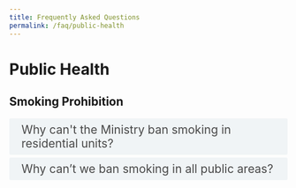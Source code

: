 ```yaml
---
title: Frequently Asked Questions
permalink: /faq/public-health
---  
```

<style>

input {
	display: none;
}
label {
	display: block;
	padding: 8px 22px;
	margin: 0 0 5px 0;
	cursor: pointor;
	background: #F0F4F6;
	border-radius: 3px;
	color: #484848;
	transition: ease .5s;
	font-size: 1.5em;
}

label:hover {
	background: #4a96b0;
	color: #FFF;
}

.accordion-content {
	/* background: #E2E5F6; */
	padding: 10px 0px 30px 30px;
	/* border: 1px solid #484848; */
	margin: 0 0 1px 0;
	border-radius: 3px;
}

input + label + .accordion-content {
	display: none;
}

input:checked + label + .accordion-content {
	display: none;
}

input:checked + label + .accordion-content {
	display: block;
}

</style>
<!-- End of accordion -->

<div class="container">

<h1><b>Public Health</b></h1>

<h2 id="smoking-prohibition">Smoking Prohibition</h2>
<div>
  	<input type="checkbox" id="title1"  /><label for="title1">Why can&#39;t the Ministry ban smoking in residential units?</label>
	<div class="accordion-content">
		<p>We recognise that indiscriminate smoking in homes can be distressing and we empathise with those affected. 

The National Environment Agency (NEA) has been progressively extending the smoking prohibition to more public places in consultation with the public and relevant stakeholders. Since 2013, the smoking prohibition has been extended to the common areas of public and private residential premises, including condominiums (e.g. common corridors, stairwells, lobby areas, and void decks). 

Nevertheless, homes are private spaces and our regulations need to be balanced against privacy concerns. Apart from privacy concerns, there are also practical challenges to investigating and enforcing against smoking in homes. It will be challenging to track down the smoker or obtain evidence of an act of smoking being committed without intrusive methods and affecting the privacy of innocent neighbours. 

We adopt a three-pronged approach on this issue:

a. Engender greater social responsibility by instilling consideration for the health and well-being of those around us, such as our family members and neighbours. This includes the widespread adoption/acceptance of new social norms of what constitutes acceptable behaviour. Agencies will explore effective ways of doing this such as developing targeted messages to be communicated across key platforms.

b. Explore ways to facilitate productive conversations between neighbours to deal with difficult situations, before they escalate into intractable disputes.

c. Study how disputes can be better addressed by the inter-agency Community Dispute Management Framework by reviewing the Community Mediation Process and the Community Disputes Resolution Tribunal (CDRT) to enhance their effectiveness when residents turn to these channels.

Currently, NEA has collaborated with the Housing &amp; Development Board (HDB), Health Promotion Board (HPB), Municipal Services Office (MSO), and town councils to develop and issue joint advisories to units where feedback on tobacco smoke have been received. The advisory urges smokers to be considerate to their family members and neighbours, as well as advises them on the smoking cessation helplines available. We will continue to encourage and support ground-up efforts by community organisations and the grassroots. 

Living close to one another necessitates good neighbourly behaviour so that we can live together harmoniously. Legislation is not a panacea and we must pursue a community approach. Affected residents are encouraged to resolve their concerns amicably with their neighbours, or seek assistance from a professional mediator from the Community Mediation Centre (CMC). Through joint or private session, trained mediators will facilitate discussions between parties in an effort to reach a mutually acceptable solution. You may call the CMC at 1800 2255 529 or register a case online at [https://cmc.mlaw.gov.sg/](https://cmc.mlaw.gov.sg/).  |
</p>
	</div>
  	<input type="checkbox" id="title2"  /><label for="title2">Why can’t we ban smoking in all public areas?</label>
	<div class="accordion-content">
		<p>Although the long-term goal is to prohibit smoking at all public places, we need to recognise that smokers also need space to smoke. To reduce the public&#39;s exposure to the harmful effects of second-hand tobacco smoke, the National Environment Agency (NEA) has been progressively extending the smoking prohibition to more public places where the public are more likely to be exposed to second-hand tobacco smoke such as common areas of residential buildings, sheltered walkways, linkways, overhead bridges, outdoor compounds of hospitals, reservoirs and more than 400 parks.
    
    Since 30 June 2017, NEA has also stopped accepting applications for smoking corners in all retail food establishments. Existing smoking corners will remain until the current licences of the retail food establishments are terminated. Retail food establishments with smoking corners are required to demarcate the smoking corner clearly.
    
    As of 2021, 87 out of the 111 hawker centres in Singapore are smoke-free. For the remaining 24 hawker centres with smoking corners, NEA will continue to engage local stakeholders on the progressive removal of smoking corners when opportune. This phased approach is meant to minimise disruption to existing operations and businesses.
    
    Since January 2019, public areas within the Orchard Road precinct have been designated as a No Smoking Zone (NSZ), and smoking is only allowed in Designated Smoking Areas (DSAs). Premises owners are encouraged within the NSZ to demarcate DSAs and put up directional signage within their premises, if they deem it necessary to facilitate the convenience of smokers among their occupants and visitors.
    
    More information can be found at [NEA&#39;s website](https://www.nea.gov.sg/our-services/smoking-prohibition/smoking-prohibition-extension).</p>
	</div>
</div>
</div>
